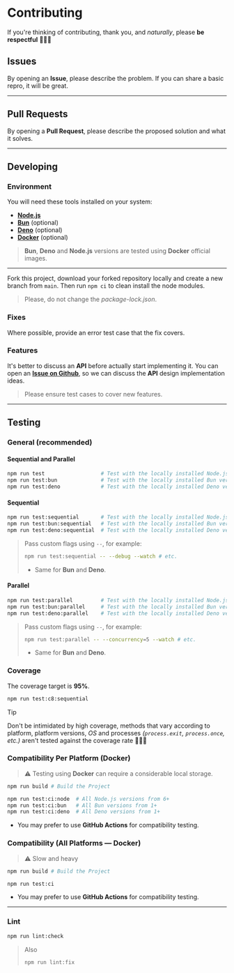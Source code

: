 # Contributing

If you're thinking of contributing, thank you, and _naturally_, please **be respectful** 🙋🏻‍♂️

## Issues

By opening an **Issue**, please describe the problem. If you can share a basic repro, it will be great.

---

## Pull Requests

By opening a **Pull Request**, please describe the proposed solution and what it solves.

---

## Developing

### Environment

You will need these tools installed on your system:

- [**Node.js**](https://nodejs.org/en/download/package-manager)
- [**Bun**](https://bun.sh/docs/installation) (optional)
- [**Deno**](https://docs.deno.com/runtime/manual/getting_started/installation) (optional)
- [**Docker**](https://www.docker.com/products/docker-desktop) (optional)

> **Bun**, **Deno** and **Node.js** versions are tested using **Docker** official images.

---

Fork this project, download your forked repository locally and create a new branch from `main`.
Then run `npm ci` to clean install the node modules.

> Please, do not change the _package-lock.json_.

### Fixes

Where possible, provide an error test case that the fix covers.

### Features

It's better to discuss an **API** before actually start implementing it. You can open an [**Issue on Github**](https://github.com/wellwelwel/poku/issues/new), so we can discuss the **API** design implementation ideas.

> Please ensure test cases to cover new features.

---

## Testing

### General (recommended)

#### Sequential and Parallel

```sh
npm run test                  # Test with the locally installed Node.js version
npm run test:bun              # Test with the locally installed Bun version
npm run test:deno             # Test with the locally installed Deno version
```

#### Sequential

```sh
npm run test:sequential       # Test with the locally installed Node.js version
npm run test:bun:sequential   # Test with the locally installed Bun version
npm run test:deno:sequential  # Test with the locally installed Deno version
```

> Pass custom flags using `--`, for example:
>
> ```sh
> npm run test:sequential -- --debug --watch # etc.
> ```
>
> - Same for **Bun** and **Deno**.

#### Parallel

```sh
npm run test:parallel         # Test with the locally installed Node.js version
npm run test:bun:parallel     # Test with the locally installed Bun version
npm run test:deno:parallel    # Test with the locally installed Deno version
```

> Pass custom flags using `--`, for example:
>
> ```sh
> npm run test:parallel -- --concurrency=5 --watch # etc.
> ```
>
> - Same for **Bun** and **Deno**.

### Coverage

The coverage target is **95%**.

```sh
npm run test:c8:sequential
```

> [!tip]
>
> Don't be intimidated by high coverage, methods that vary according to platform, platform versions, _OS_ and processes _(`process.exit`, `process.once`, etc.)_ aren't tested against the coverage rate 🙋🏻‍♂️

### Compatibility Per Platform (Docker)

> ⚠️ Testing using **Docker** can require a considerable local storage.

```sh
npm run build # Build the Project
```

```sh
npm run test:ci:node  # All Node.js versions from 6+
npm run test:ci:bun   # All Bun versions from 1+
npm run test:ci:deno  # All Deno versions from 1+
```

- You may prefer to use **GitHub Actions** for compatibility testing.

### Compatibility (All Platforms — Docker)

> ⚠️ Slow and heavy

```sh
npm run build # Build the Project
```

```sh
npm run test:ci
```

- You may prefer to use **GitHub Actions** for compatibility testing.

---

### Lint

```sh
npm run lint:check
```

> Also
>
> ```sh
> npm run lint:fix
> ```
